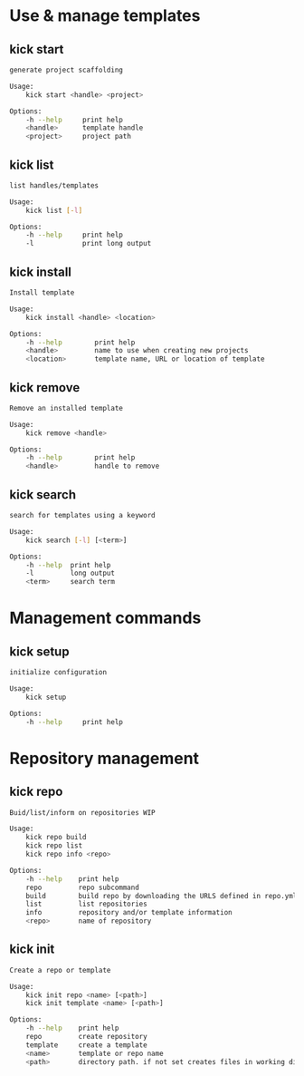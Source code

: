 # Use & manage templates
## kick start

```bash
generate project scaffolding

Usage:
    kick start <handle> <project>

Options:
    -h --help     print help
    <handle>      template handle
    <project>     project path
```

## kick list

```bash
list handles/templates

Usage:
    kick list [-l]

Options:
    -h --help     print help
    -l            print long output
```

## kick install

```bash
Install template

Usage:
    kick install <handle> <location>

Options:
    -h --help        print help
    <handle>         name to use when creating new projects
    <location>       template name, URL or location of template
```

## kick remove

```bash
Remove an installed template

Usage:
    kick remove <handle>

Options:
    -h --help        print help
    <handle>         handle to remove
```

## kick search

```bash
search for templates using a keyword

Usage:
    kick search [-l] [<term>]

Options:
    -h --help  print help
    -l         long output
    <term>     search term
```

# Management commands

## kick setup

```bash
initialize configuration

Usage:
    kick setup

Options:
    -h --help     print help
```

# Repository management

## kick repo

```bash
Buid/list/inform on repositories WIP

Usage:
    kick repo build
    kick repo list
    kick repo info <repo>

Options:
    -h --help    print help
    repo         repo subcommand
    build        build repo by downloading the URLS defined in repo.yml and creating the files templates/*.yml
    list         list repositories
    info         repository and/or template information
    <repo>       name of repository
```

## kick init

```bash
Create a repo or template

Usage:
    kick init repo <name> [<path>]
    kick init template <name> [<path>]

Options:
    -h --help    print help
    repo         create repository       
    template     create a template
    <name>       template or repo name
    <path>       directory path. if not set creates files in working directory
```
